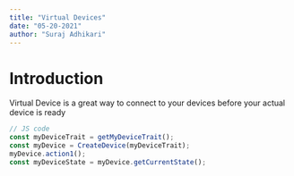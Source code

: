 ```yaml
---
title: "Virtual Devices"
date: "05-20-2021"
author: "Suraj Adhikari"
---
```


# Introduction

Virtual Device is a great way to connect to your devices before your actual device is ready

```js
// JS code
const myDeviceTrait = getMyDeviceTrait();
const myDevice = CreateDevice(myDeviceTrait);
myDevice.action1();
const myDeviceState = myDevice.getCurrentState();

```
